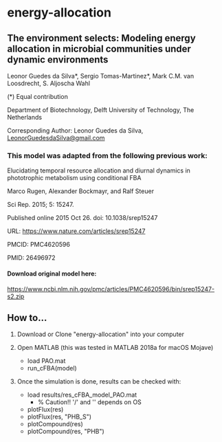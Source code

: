 # energy-allocation
## The environment selects: Modeling energy allocation in microbial communities under dynamic environments 

Leonor Guedes da Silva*, Sergio Tomas-Martinez*, Mark C.M. van Loosdrecht, S. Aljoscha Wahl

(*) Equal contribution


Department of Biotechnology, Delft University of Technology, The Netherlands

Corresponding Author: Leonor Guedes da Silva, LeonorGuedesdaSilva@gmail.com

### This model was adapted from the following previous work:
Elucidating temporal resource allocation and diurnal dynamics in phototrophic metabolism using conditional FBA

Marco Rugen, Alexander Bockmayr, and Ralf Steuer

Sci Rep. 2015; 5: 15247.

Published online 2015 Oct 26. doi: 10.1038/srep15247

URL: https://www.nature.com/articles/srep15247

PMCID: PMC4620596

PMID: 26496972

#### Download original model here:
https://www.ncbi.nlm.nih.gov/pmc/articles/PMC4620596/bin/srep15247-s2.zip

## How to...

1. Download or Clone "energy-allocation" into your computer
2. Open MATLAB (this was tested in MATLAB 2018a for macOS Mojave)
    * load PAO.mat
    * run_cFBA(model)

3. Once the simulation is done, results can be checked with:
    * load results/res_cFBA_model_PAO.mat
        * % Caution!! '/' and '\' depends on OS
    * plotFlux(res)
    * plotFlux(res, "PHB_S")
    * plotCompound(res)
    * plotCompound(res, "PHB")
